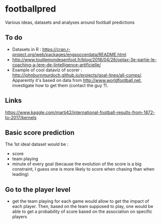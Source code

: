# footballpred
Various ideas, datasets and analyses around football predictions

## To do
- Datasets in R : https://cran.r-project.org/web/packages/engsoccerdata/README.html
- http://www.toutlemondesenfoot.fr/blog/2018/04/26/optax-3e-partie-le-coaching-a-lere-de-lintelligence-artificielle/
- Example of cool dataviz of scorer : http://johnburnmurdoch.github.io/projects/goal-lines/all-comps/. Apparently it's based on data from http://www.worldfootball.net, investigate how to get them (contact the guy ?).

## Links
https://www.kaggle.com/martj42/international-football-results-from-1872-to-2017/kernels

## Basic score prediction
The 1st ideal dataset would be :
- score
- team playing
- minute of every goal (because the evolution of the score is a big constraint, I guess one is more likely to score when chasing than when leading)


## Go to the player level
- get the team playing for each game would allow to get the impact of each player. Then, based on the team supposed to play, one would be able to get a probability of score based on the association on specific players
